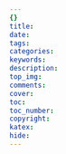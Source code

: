 ```yaml
---
{}
title:
date:
tags:
categories:
keywords:
description:
top_img:
comments:
cover:
toc:
toc_number:
copyright:
katex:
hide:
---
```

